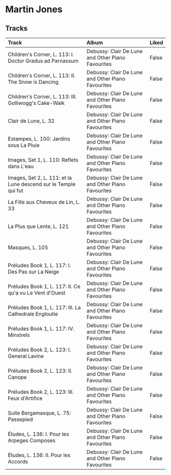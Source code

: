 # Martin Jones

## Tracks

| Track                                                           | Album                                             | Liked   |
|:----------------------------------------------------------------|:--------------------------------------------------|:--------|
| Children's Corner, L. 113: I. Doctor Gradus ad Parnassum        | Debussy: Clair De Lune and Other Piano Favourites | False   |
| Children's Corner, L. 113: II. The Snow is Dancing              | Debussy: Clair De Lune and Other Piano Favourites | False   |
| Children's Corner, L. 113: III. Golliwogg's Cake-Walk           | Debussy: Clair De Lune and Other Piano Favourites | False   |
| Clair de Lune, L. 32                                            | Debussy: Clair De Lune and Other Piano Favourites | False   |
| Estampes, L. 100: Jardins sous La Pluie                         | Debussy: Clair De Lune and Other Piano Favourites | False   |
| Images, Set 1, L. 110: Reflets dans L'eau                       | Debussy: Clair De Lune and Other Piano Favourites | False   |
| Images, Set 2, L. 111: et la Lune descend sur le Temple qui fut | Debussy: Clair De Lune and Other Piano Favourites | False   |
| La Fille aux Cheveux de Lin, L. 33                              | Debussy: Clair De Lune and Other Piano Favourites | False   |
| La Plus que Lente, L. 121                                       | Debussy: Clair De Lune and Other Piano Favourites | False   |
| Masques, L. 105                                                 | Debussy: Clair De Lune and Other Piano Favourites | False   |
| Préludes Book 1, L. 117: I. Des Pas sur La Neige                | Debussy: Clair De Lune and Other Piano Favourites | False   |
| Préludes Book 1, L. 117: II. Ce qu'a vu Le Vent d'Ouest         | Debussy: Clair De Lune and Other Piano Favourites | False   |
| Préludes Book 1, L. 117: III. La Cathedrale Engloutie           | Debussy: Clair De Lune and Other Piano Favourites | False   |
| Préludes Book 1, L. 117: IV. Minstrels                          | Debussy: Clair De Lune and Other Piano Favourites | False   |
| Préludes Book 2, L. 123: I. General Lavine                      | Debussy: Clair De Lune and Other Piano Favourites | False   |
| Préludes Book 2, L. 123: II. Canope                             | Debussy: Clair De Lune and Other Piano Favourites | False   |
| Préludes Book 2, L. 123: III. Feux d'Artifice                   | Debussy: Clair De Lune and Other Piano Favourites | False   |
| Suite Bergamasque, L. 75: Passepied                             | Debussy: Clair De Lune and Other Piano Favourites | False   |
| Études, L. 136: I. Pour les Arpeges Composes                    | Debussy: Clair De Lune and Other Piano Favourites | False   |
| Études, L. 136: II. Pour les Accords                            | Debussy: Clair De Lune and Other Piano Favourites | False   |